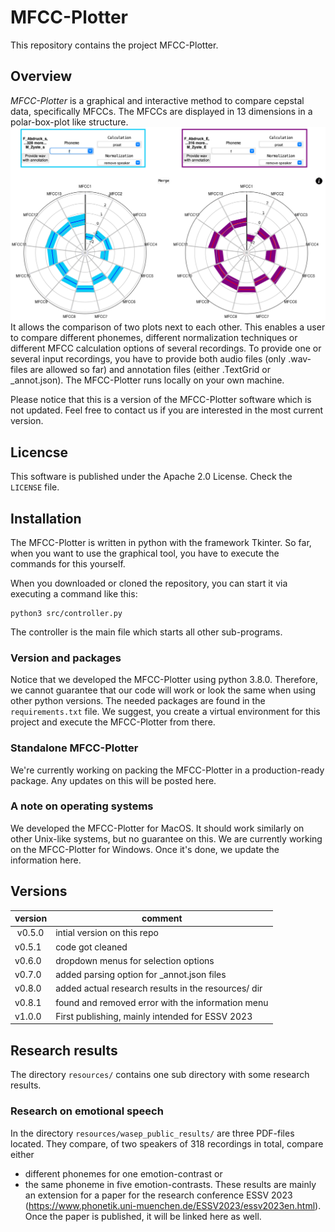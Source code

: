 # MFCC-Plotter
This repository contains the project MFCC-Plotter.


## Overview
*MFCC-Plotter* is a graphical and interactive method to compare cepstal data, specifically MFCCs.
The MFCCs are displayed in 13 dimensions in a polar-box-plot like structure.
![Screenshot of the main menu of the MFCC plotter comparing the phoneme /f/ from two different input sources](src/imgs/main_menu_plotter.png)
It allows the comparison of two plots next to each other. This enables a user to compare different phonemes, different normalization techniques or different MFCC calculation options of several recordings.
To provide one or several input recordings, you have to provide both audio files (only .wav-files are allowed so far) and annotation files (either .TextGrid or _annot.json).
The MFCC-Plotter runs locally on your own machine.

Please notice that this is a version of the MFCC-Plotter software which is not updated. Feel free to contact us if you are interested in the most current version.

## Licencse
This software is published under the Apache 2.0 License. Check the `LICENSE` file.


## Installation
The MFCC-Plotter is written in python with the framework Tkinter. So far, when you want to use the graphical tool, you have to execute the commands for this yourself.

When you downloaded or cloned the repository, you can start it via executing a command like this:
```
python3 src/controller.py
```
The controller is the main file which starts all other sub-programs.

### Version and packages
Notice that we developed the MFCC-Plotter using python 3.8.0. Therefore, we cannot guarantee that our code will work or look the same when using other python versions.
The needed packages are found in the `requirements.txt` file. We suggest, you create a virtual environment for this project and execute the MFCC-Plotter from there.

### Standalone MFCC-Plotter
We're currently working on packing the MFCC-Plotter in a production-ready package.
Any updates on this will be posted here.

### A note on operating systems
We developed the MFCC-Plotter for MacOS. It should work similarly on other Unix-like systems, but no guarantee on this. We are currently working on the MFCC-Plotter for Windows. Once it's done, we update the information here.

## Versions
| version | comment |
| - | - |
| v0.5.0 | intial version on this repo |
| v0.5.1 | code got cleaned |
| v0.6.0 | dropdown menus for selection options |
| v0.7.0 | added parsing option for _annot.json files |
| v0.8.0 | added actual research results in the resources/ dir |
| v0.8.1 | found and removed error with the information menu |
| v1.0.0 | First publishing, mainly intended for ESSV 2023 |

## Research results
The directory `resources/` contains one sub directory with some research results.

### Research on emotional speech
In the directory `resources/wasep_public_results/` are three PDF-files located. They compare, of two speakers of 318 recordings in total, compare either
- different phonemes for one emotion-contrast or
- the same phoneme in five emotion-contrasts.
These results are mainly an extension for a paper for the research conference ESSV 2023 (https://www.phonetik.uni-muenchen.de/ESSV2023/essv2023en.html).
Once the paper is published, it will be linked here as well.